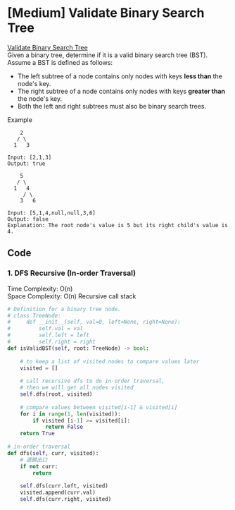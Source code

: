 # \[Medium\] Validate Binary Search Tree

[Validate Binary Search Tree](https://leetcode.com/problems/validate-binary-search-tree/)  
Given a binary tree, determine if it is a valid binary search tree \(BST\).  
Assume a BST is defined as follows:

* The left subtree of a node contains only nodes with keys **less than** the node's key.
* The right subtree of a node contains only nodes with keys **greater than** the node's key.
* Both the left and right subtrees must also be binary search trees.

Example 

```text
    2
   / \
  1   3

Input: [2,1,3]
Output: true    
```

```text
    5
   / \
  1   4
     / \
    3   6

Input: [5,1,4,null,null,3,6]
Output: false
Explanation: The root node's value is 5 but its right child's value is 4.
```

## Code

### 1. DFS Recursive \(In-order Traversal\)

Time Complexity: O\(n\)  
Space Complexity: O\(n\) Recursive call stack 

```python
# Definition for a binary tree node.
# class TreeNode:
#     def __init__(self, val=0, left=None, right=None):
#         self.val = val
#         self.left = left
#         self.right = right
def isValidBST(self, root: TreeNode) -> bool:
    
    # to keep a list of visited nodes to compare values later 
    visited = []
    
    # call recursive dfs to do in-order traversal,
    # then we will get all nodes visited
    self.dfs(root, visited)
    
    # compare values between visited[i-1] & visited[i]
    for i in range(1, len(visited)):
        if visited [i-1] >= visited[i]:
            return False
    return True
        
# in-order traversal
def dfs(self, curr, visited):
    # 遞歸出口
    if not curr:
        return 
    
    self.dfs(curr.left, visited)
    visited.append(curr.val)
    self.dfs(curr.right, visited)    
    
```

